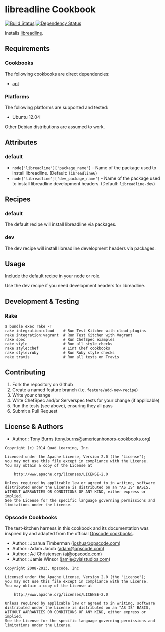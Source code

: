 # libreadline Cookbook

[![Build Status](https://travis-ci.org/americanhonors-cookbooks/libreadline.svg?branch=master)][build-status]
[![Dependency Status](https://gemnasium.com/americanhonors-cookbooks/libreadline.svg)][dependency-status]

Installs [libreadline][libreadline].

## Requirements

### Cookbooks

The following cookbooks are direct dependencies:

* [apt][apt-cookbook]

### Platforms

The following platforms are supported and tested:

* Ubuntu 12.04

Other Debian distributions are assumed to work.

## Attributes

### default

* `node['libreadline']['package_name']` - Name of the package used to install libreadline. (Default: `libreadline6`)
* `node['libreadline']['dev_package_name']` - Name of the package used to install libreadline development headers. (Default: `libreadline-dev`)

## Recipes

### default

The default recipe will install libreadline via packages.

### dev

The dev recipe will install libreadline development headers via packages.

## Usage

Include the default recipe in your node or role.

Use the dev recipe if you need development headers for libreadline.

## Development & Testing

### Rake

    $ bundle exec rake -T
    rake integration:cloud    # Run Test Kitchen with cloud plugins
    rake integration:vagrant  # Run Test Kitchen with Vagrant
    rake spec                 # Run ChefSpec examples
    rake style                # Run all style checks
    rake style:chef           # Lint Chef cookbooks
    rake style:ruby           # Run Ruby style checks
    rake travis               # Run all tests on Travis

## Contributing

1. Fork the repository on Github
2. Create a named feature branch (i.e. `feature/add-new-recipe`)
3. Write your change
4. Write ChefSpec and/or Serverspec tests for your change (if applicable)
5. Run the tests (see above), ensuring they all pass
6. Submit a Pull Request

## License & Authors

* Author:: Tony Burns (<tony.burns@americanhonors-cookbooks.org>)

```text
Copyright (c) 2014 Quad Learning, Inc.

Licensed under the Apache License, Version 2.0 (the "License");
you may not use this file except in compliance with the License.
You may obtain a copy of the License at

    http://www.apache.org/licenses/LICENSE-2.0

Unless required by applicable law or agreed to in writing, software
distributed under the License is distributed on an "AS IS" BASIS,
WITHOUT WARRANTIES OR CONDITIONS OF ANY KIND, either express or implied.
See the License for the specific language governing permissions and
limitations under the License.
```

### Opscode Cookbooks

The test-kitchen harness in this cookbook and its documentation was inspired by
and adapted from the official [Opscode cookbooks][opscode-cookbooks].

* Author:: Joshua Timberman (<joshua@opscode.com>)
* Author:: Adam Jacob (<adam@opscode.com>)
* Author:: AJ Christensen (<aj@opscode.com>)
* Author:: Jamie Winsor (<jamie@vialstudios.com>)

```text
Copyright 2008-2013, Opscode, Inc

Licensed under the Apache License, Version 2.0 (the "License");
you may not use this file except in compliance with the License.
You may obtain a copy of the License at

    http://www.apache.org/licenses/LICENSE-2.0

Unless required by applicable law or agreed to in writing, software
distributed under the License is distributed on an "AS IS" BASIS,
WITHOUT WARRANTIES OR CONDITIONS OF ANY KIND, either express or implied.
See the License for the specific language governing permissions and
limitations under the License.
```

[build-status]: https://travis-ci.org/americanhonors-cookbooks/libreadline
[dependency-status]: https://gemnasium.com/americanhonors-cookbooks/libreadline
[libreadline]: http://cnswww.cns.cwru.edu/php/chet/readline/rltop.html
[apt-cookbook]: https://github.com/opscode-cookbooks/apt
[opscode-cookbooks]: https://github.com/opscode-cookbooks
